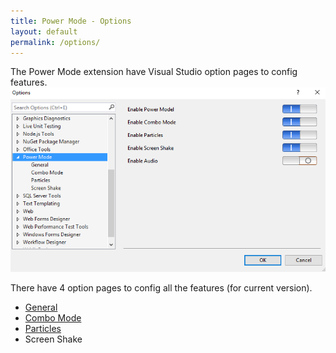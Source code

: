 ```yaml
---
title: Power Mode - Options
layout: default
permalink: /options/
---
```


The Power Mode extension have Visual Studio option pages to config features.
![Option Pages](../images/option.jpg)

There have 4 option pages to config all the features (for current version).
* [General](general)
* [Combo Mode](combomode)
* [Particles](particles)
* Screen Shake

